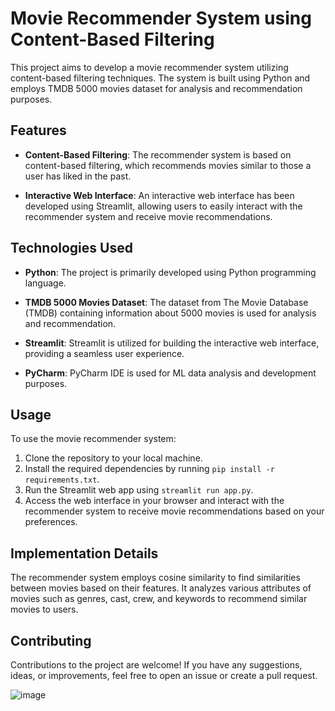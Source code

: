 # Movie Recommender System using Content-Based Filtering

This project aims to develop a movie recommender system utilizing content-based filtering techniques. The system is built using Python and employs TMDB 5000 movies dataset for analysis and recommendation purposes.

## Features

- **Content-Based Filtering**: The recommender system is based on content-based filtering, which recommends movies similar to those a user has liked in the past.
  
- **Interactive Web Interface**: An interactive web interface has been developed using Streamlit, allowing users to easily interact with the recommender system and receive movie recommendations.

## Technologies Used

- **Python**: The project is primarily developed using Python programming language.
  
- **TMDB 5000 Movies Dataset**: The dataset from The Movie Database (TMDB) containing information about 5000 movies is used for analysis and recommendation.
  
- **Streamlit**: Streamlit is utilized for building the interactive web interface, providing a seamless user experience.
  
- **PyCharm**: PyCharm IDE is used for ML data analysis and development purposes.

## Usage

To use the movie recommender system:

1. Clone the repository to your local machine.
2. Install the required dependencies by running `pip install -r requirements.txt`.
3. Run the Streamlit web app using `streamlit run app.py`.
4. Access the web interface in your browser and interact with the recommender system to receive movie recommendations based on your preferences.

## Implementation Details

The recommender system employs cosine similarity to find similarities between movies based on their features. It analyzes various attributes of movies such as genres, cast, crew, and keywords to recommend similar movies to users.

## Contributing

Contributions to the project are welcome! If you have any suggestions, ideas, or improvements, feel free to open an issue or create a pull request.

![image](https://github.com/sharwinneema/movie-recommender/assets/140935555/d9c52442-5b63-4f27-8f45-f03351195711)
